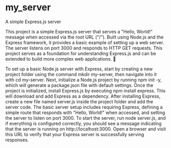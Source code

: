 # my_server
A simple Express.js server

This project is a simple Express.js server that serves a "Hello, World!" message when accessed via the root URL ("/"). Built using Node.js and the Express framework, it provides a basic example of setting up a web server. The server listens on port 3000 and responds to HTTP GET requests. This project serves as a foundation for understanding Express.js and can be extended to build more complex web applications. 🚀


To set up a basic Node.js server with Express, start by creating a new project folder using the command mkdir my-server, then navigate into it with cd my-server. Next, initialize a Node.js project by running npm init -y, which will generate a package.json file with default settings. Once the project is initialized, install Express.js by executing npm install express. This will download and add Express as a dependency. After installing Express, create a new file named server.js inside the project folder and add the server code. The basic server setup includes requiring Express, defining a simple route that responds with "Hello, World!" when accessed, and setting the server to listen on port 3000. To start the server, run node server.js, and if everything is configured correctly, you should see a message indicating that the server is running on http://localhost:3000. Open a browser and visit this URL to verify that your Express server is successfully serving responses.



